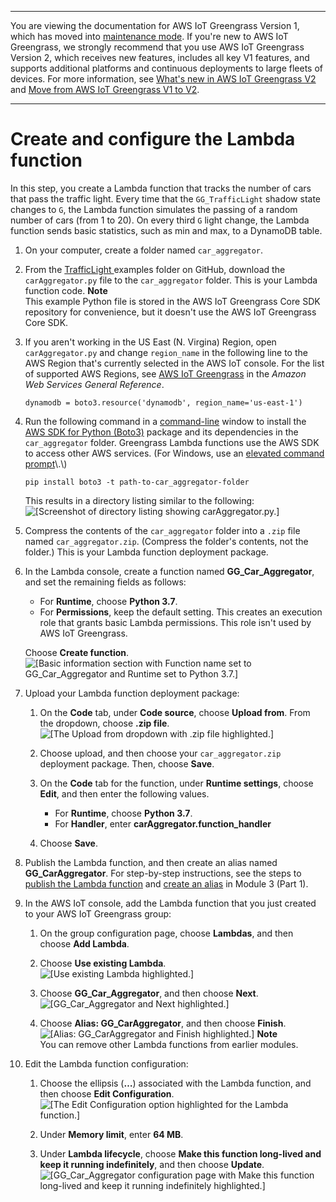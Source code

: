--------

You are viewing the documentation for AWS IoT Greengrass Version 1, which has moved into [maintenance mode](https://docs.aws.amazon.com/greengrass/v1/developerguide/maintenance-policy.html)\. If you're new to AWS IoT Greengrass, we strongly recommend that you use AWS IoT Greengrass Version 2, which receives new features, includes all key V1 features, and supports additional platforms and continuous deployments to large fleets of devices\. For more information, see [What's new in AWS IoT Greengrass V2](https://docs.aws.amazon.com/greengrass/v2/developerguide/greengrass-v2-whats-new.html) and [Move from AWS IoT Greengrass V1 to V2](https://docs.aws.amazon.com/greengrass/v2/developerguide/move-from-v1.html)\.

--------

# Create and configure the Lambda function<a name="create-config-lambda"></a>

In this step, you create a Lambda function that tracks the number of cars that pass the traffic light\. Every time that the `GG_TrafficLight` shadow state changes to `G`, the Lambda function simulates the passing of a random number of cars \(from 1 to 20\)\. On every third `G` light change, the Lambda function sends basic statistics, such as min and max, to a DynamoDB table\.

1. On your computer, create a folder named `car_aggregator`\.

1. From the [TrafficLight ](https://github.com/aws/aws-greengrass-core-sdk-python/tree/master/examples/TrafficLight) examples folder on GitHub, download the `carAggregator.py` file to the `car_aggregator` folder\. This is your Lambda function code\.
**Note**  
This example Python file is stored in the AWS IoT Greengrass Core SDK repository for convenience, but it doesn't use the AWS IoT Greengrass Core SDK\.

1. If you aren't working in the US East \(N\. Virgina\) Region, open `carAggregator.py` and change `region_name` in the following line to the AWS Region that's currently selected in the AWS IoT console\. For the list of supported AWS Regions, see [AWS IoT Greengrass](https://docs.aws.amazon.com/general/latest/gr/greengrass.html) in the *Amazon Web Services General Reference*\.

   ```
   dynamodb = boto3.resource('dynamodb', region_name='us-east-1')
   ```

1. Run the following command in a [command\-line](https://en.wikipedia.org/wiki/Command-line_interface) window to install the [AWS SDK for Python \(Boto3\)](https://github.com/boto/boto3/blob/develop/README.rst) package and its dependencies in the `car_aggregator` folder\. Greengrass Lambda functions use the AWS SDK to access other AWS services\. \(For Windows, use an [elevated command prompt](https://technet.microsoft.com/en-us/library/cc947813(v=ws.10).aspx)\.\)

   ```
   pip install boto3 -t path-to-car_aggregator-folder
   ```

   This results in a directory listing similar to the following:  
![\[Screenshot of directory listing showing carAggregator.py.\]](http://docs.aws.amazon.com/greengrass/v1/developerguide/images/gg-get-started-095.png)

1. Compress the contents of the `car_aggregator` folder into a `.zip` file named `car_aggregator.zip`\. \(Compress the folder's contents, not the folder\.\) This is your Lambda function deployment package\.

1. In the Lambda console, create a function named **GG\_Car\_Aggregator**, and set the remaining fields as follows:
   + For **Runtime**, choose **Python 3\.7**\.
   + For **Permissions**, keep the default setting\. This creates an execution role that grants basic Lambda permissions\. This role isn't used by AWS IoT Greengrass\.

   Choose **Create function**\.  
![\[Basic information section with Function name set to GG_Car_Aggregator and Runtime set to Python 3.7.\]](http://docs.aws.amazon.com/greengrass/v1/developerguide/images/gg-get-started-095.5.png)

1. Upload your Lambda function deployment package:

   1. <a name="lambda-console-upload"></a>On the **Code** tab, under **Code source**, choose **Upload from**\. From the dropdown, choose **\.zip file**\.  
![\[The Upload from dropdown with .zip file highlighted.\]](http://docs.aws.amazon.com/greengrass/v1/developerguide/images/lra-console/upload-deployment-package.png)

   1. Choose upload, and then choose your `car_aggregator.zip` deployment package\. Then, choose **Save**\.

   1. <a name="lambda-console-runtime-settings-para"></a>On the **Code** tab for the function, under **Runtime settings**, choose **Edit**, and then enter the following values\.
      + For **Runtime**, choose **Python 3\.7**\.
      + For **Handler**, enter **carAggregator\.function\_handler**

   1. Choose **Save**\.

1. Publish the Lambda function, and then create an alias named **GG\_CarAggregator**\. For step\-by\-step instructions, see the steps to [publish the Lambda function](create-lambda.md#publish-function-version) and [create an alias](create-lambda.md#create-version-alias) in Module 3 \(Part 1\)\.

1. In the AWS IoT console, add the Lambda function that you just created to your AWS IoT Greengrass group:

   1. On the group configuration page, choose **Lambdas**, and then choose **Add Lambda**\.

   1. Choose **Use existing Lambda**\.  
![\[Use existing Lambda highlighted.\]](http://docs.aws.amazon.com/greengrass/v1/developerguide/images/gg-get-started-096.2.png)

   1. Choose **GG\_Car\_Aggregator**, and then choose **Next**\.  
![\[GG_Car_Aggregator and Next highlighted.\]](http://docs.aws.amazon.com/greengrass/v1/developerguide/images/gg-get-started-096.3.png)

   1. Choose **Alias: GG\_CarAggregator**, and then choose **Finish**\.  
![\[Alias: GG_CarAggregator and Finish highlighted.\]](http://docs.aws.amazon.com/greengrass/v1/developerguide/images/gg-get-started-096.4.png)
**Note**  
You can remove other Lambda functions from earlier modules\.

1. Edit the Lambda function configuration:

   1. Choose the ellipsis \(**…**\) associated with the Lambda function, and then choose **Edit Configuration**\.  
![\[The Edit Configuration option highlighted for the Lambda function.\]](http://docs.aws.amazon.com/greengrass/v1/developerguide/images/gg-get-started-097.5.png)

   1. Under **Memory limit**, enter **64 MB**\.

   1. Under **Lambda lifecycle**, choose **Make this function long\-lived and keep it running indefinitely**, and then choose **Update**\.  
![\[GG_Car_Aggregator configuration page with Make this function long-lived and keep it running indefinitely highlighted.\]](http://docs.aws.amazon.com/greengrass/v1/developerguide/images/gg-get-started-098.png)